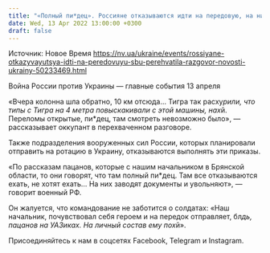 ```yaml
---
title: "«Полный пи*дец». Россияне отказываются идти на передовую, на них заводят дела — перехват СБУ"
date: Wed, 13 Apr 2022 13:00:00 +0300
draft: false
---
```

Источник: Новое Время https://nv.ua/ukraine/events/rossiyane-otkazyvayutsya-idti-na-peredovuyu-sbu-perehvatila-razgovor-novosti-ukrainy-50233469.html


Война России против Украины — главные события 13 апреля

«Вчера колонна шла обратно, 10 км отсюда… Тигра так расху*рили, что типы с Тигра на 4 метра повыскакивали с этой машины, нах*й. Переломы открытые, пи*дец, там смотреть невозможно было», — рассказывает оккупант в перехваченном разговоре.

Также подразделения вооруженных сил России, которых планировали отправить на ротацию в Украину, отказываются выполнять эти приказы.

«По рассказам пацанов, которые с нашим начальником в Брянской области, то они говорят, что там полный пи*дец. Там все отказываются ехать, не хотят ехать… На них заводят документы и увольняют», — говорит военный РФ.

Он жалуется, что командование не заботится о солдатах: «Наш начальник, почувствовал себя героем и на передок отправляет, бл*дь, пацанов на УАЗиках. На личный состав ему пох*й».

Присоединяйтесь к нам в соцсетях Facebook, Telegram и Instagram.
